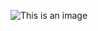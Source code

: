![This is an image](https://scontent.fhph1-2.fna.fbcdn.net/v/t39.30808-6/202342063_509658343625119_3547166932224003624_n.jpg?_nc_cat=110&ccb=1-5&_nc_sid=09cbfe&_nc_ohc=iJKTDa6btEAAX-nyOQ4&_nc_ht=scontent.fhph1-2.fna&oh=00_AT-vB7HeaCUq2KHmjGHYz06SrY2O_TgLwX8-vxHcAA74gA&oe=61C2D5B0)
